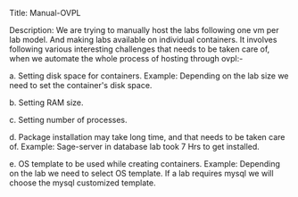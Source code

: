 Title:
Manual-OVPL

Description:
We are trying to manually host the labs following one vm per lab model. And making labs available on individual containers.
It involves following various interesting challenges that needs to be taken care of, when we automate the whole process of hosting through ovpl:-

a. Setting disk space for containers.
	Example: Depending on the lab size we need to set the container's disk space.
	
b. Setting RAM size.

c. Setting number of processes.

d. Package installation may take long time, and that needs to be taken care of.
	Example: Sage-server in database lab took 7 Hrs to get installed.
	
e. OS template to be used while creating containers.
	Example: Depending on the lab we need to select OS template. If a lab requires mysql we will choose the mysql customized template.




